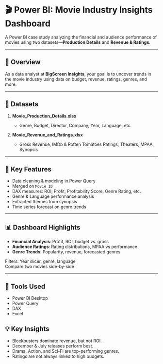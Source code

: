 # 🎬 Power BI: Movie Industry Insights Dashboard

A Power BI case study analyzing the financial and audience performance of movies using two datasets—**Production Details** and **Revenue & Ratings**.

---

## 📌 Overview

As a data analyst at **BigScreen Insights**, your goal is to uncover trends in the movie industry using data on budget, revenue, ratings, genres, and more.

---

## 📂 Datasets

1. **Movie_Production_Details.xlsx**
   - Genre, Budget, Director, Company, Year, Language, etc.

2. **Movie_Revenue_and_Ratings.xlsx**
   - Gross Revenue, IMDb & Rotten Tomatoes Ratings, Theaters, MPAA, Synopsis

---

## 🔧 Key Features

- Data cleaning & modeling in Power Query
- Merged on `Movie ID`
- DAX measures: ROI, Profit, Profitability Score, Genre Rating, etc.
- Genre & Language performance analysis
- Extracted themes from synopsis
- Time series forecast on genre trends

---

## 📊 Dashboard Highlights

- **Financial Analysis**: Profit, ROI, budget vs. gross
- **Audience Ratings**: Rating distributions, MPAA vs performance
- **Genre Trends**: Popularity, revenue, forecasted genres

Filters: Year slicer, genre, language  
Compare two movies side-by-side

---

## 🧰 Tools Used

- Power BI Desktop
- Power Query
- DAX
- Excel
  
## 💡 Key Insights

- Blockbusters dominate revenue, but not ROI.
- December & July releases perform best.
- Drama, Action, and Sci-Fi are top-performing genres.
- Ratings are not always linked to high budgets.


